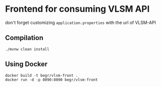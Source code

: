 # Frontend for consuming VLSM API

don't forget customizing ``application.properties`` with the url of VLSM-API

## Compilation

```
./mvnw clean install
```

## Using Docker

```
docker build -t begr/vlsm-front .
docker run -d -p 8090:8090 begr/vlsm-front 
```
